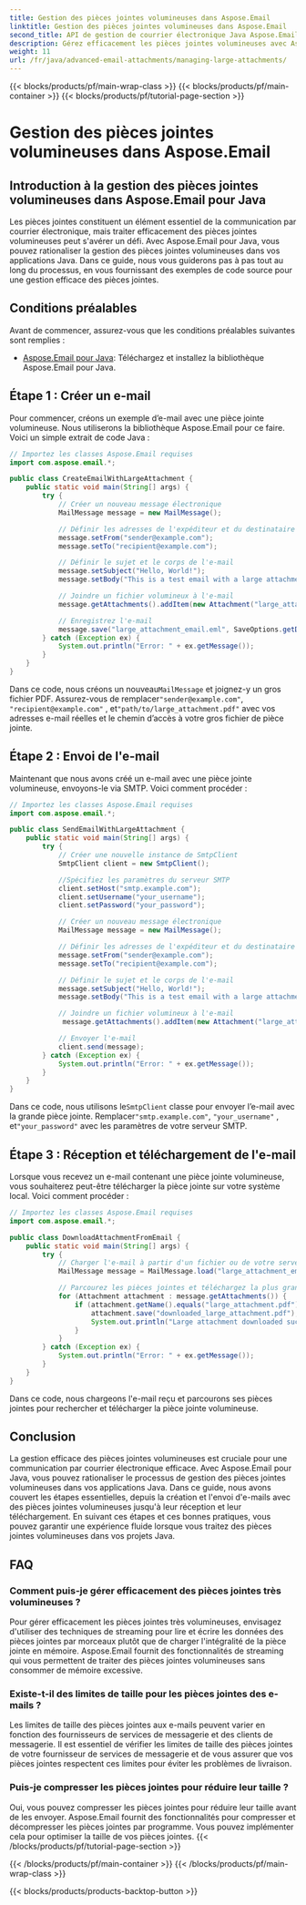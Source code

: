 ```yaml
---
title: Gestion des pièces jointes volumineuses dans Aspose.Email
linktitle: Gestion des pièces jointes volumineuses dans Aspose.Email
second_title: API de gestion de courrier électronique Java Aspose.Email
description: Gérez efficacement les pièces jointes volumineuses avec Aspose.Email pour Java. Guide étape par étape et code source pour une gestion rationalisée des pièces jointes dans les applications Java.
weight: 11
url: /fr/java/advanced-email-attachments/managing-large-attachments/
---
```


{{< blocks/products/pf/main-wrap-class >}}
{{< blocks/products/pf/main-container >}}
{{< blocks/products/pf/tutorial-page-section >}}

# Gestion des pièces jointes volumineuses dans Aspose.Email


## Introduction à la gestion des pièces jointes volumineuses dans Aspose.Email pour Java

Les pièces jointes constituent un élément essentiel de la communication par courrier électronique, mais traiter efficacement des pièces jointes volumineuses peut s'avérer un défi. Avec Aspose.Email pour Java, vous pouvez rationaliser la gestion des pièces jointes volumineuses dans vos applications Java. Dans ce guide, nous vous guiderons pas à pas tout au long du processus, en vous fournissant des exemples de code source pour une gestion efficace des pièces jointes.

## Conditions préalables

Avant de commencer, assurez-vous que les conditions préalables suivantes sont remplies :

- [Aspose.Email pour Java](https://releases.aspose.com/email/java/): Téléchargez et installez la bibliothèque Aspose.Email pour Java.

## Étape 1 : Créer un e-mail

Pour commencer, créons un exemple d’e-mail avec une pièce jointe volumineuse. Nous utiliserons la bibliothèque Aspose.Email pour ce faire. Voici un simple extrait de code Java :

```java
// Importez les classes Aspose.Email requises
import com.aspose.email.*;

public class CreateEmailWithLargeAttachment {
    public static void main(String[] args) {
        try {
            // Créer un nouveau message électronique
            MailMessage message = new MailMessage();

            // Définir les adresses de l'expéditeur et du destinataire
            message.setFrom("sender@example.com");
            message.setTo("recipient@example.com");

            // Définir le sujet et le corps de l'e-mail
            message.setSubject("Hello, World!");
            message.setBody("This is a test email with a large attachment.");

            // Joindre un fichier volumineux à l'e-mail
            message.getAttachments().addItem(new Attachment("large_attachment.pdf", "path/to/large_attachment.pdf"));

            // Enregistrez l'e-mail
            message.save("large_attachment_email.eml", SaveOptions.getDefaultEml());
        } catch (Exception ex) {
            System.out.println("Error: " + ex.getMessage());
        }
    }
}
```

 Dans ce code, nous créons un nouveau`MailMessage` et joignez-y un gros fichier PDF. Assurez-vous de remplacer`"sender@example.com"`, `"recipient@example.com"` , et`"path/to/large_attachment.pdf"` avec vos adresses e-mail réelles et le chemin d’accès à votre gros fichier de pièce jointe.

## Étape 2 : Envoi de l'e-mail

Maintenant que nous avons créé un e-mail avec une pièce jointe volumineuse, envoyons-le via SMTP. Voici comment procéder :

```java
// Importez les classes Aspose.Email requises
import com.aspose.email.*;

public class SendEmailWithLargeAttachment {
    public static void main(String[] args) {
        try {
            // Créer une nouvelle instance de SmtpClient
            SmtpClient client = new SmtpClient();

            //Spécifiez les paramètres du serveur SMTP
            client.setHost("smtp.example.com");
            client.setUsername("your_username");
            client.setPassword("your_password");

            // Créer un nouveau message électronique
            MailMessage message = new MailMessage();

            // Définir les adresses de l'expéditeur et du destinataire
            message.setFrom("sender@example.com");
            message.setTo("recipient@example.com");

            // Définir le sujet et le corps de l'e-mail
            message.setSubject("Hello, World!");
            message.setBody("This is a test email with a large attachment.");

            // Joindre un fichier volumineux à l'e-mail
             message.getAttachments().addItem(new Attachment("large_attachment.pdf", "path/to/large_attachment.pdf"));

            // Envoyer l'e-mail
            client.send(message);
        } catch (Exception ex) {
            System.out.println("Error: " + ex.getMessage());
        }
    }
}
```

 Dans ce code, nous utilisons le`SmtpClient` classe pour envoyer l’e-mail avec la grande pièce jointe. Remplacer`"smtp.example.com"`, `"your_username"` , et`"your_password"` avec les paramètres de votre serveur SMTP.

## Étape 3 : Réception et téléchargement de l'e-mail

Lorsque vous recevez un e-mail contenant une pièce jointe volumineuse, vous souhaiterez peut-être télécharger la pièce jointe sur votre système local. Voici comment procéder :

```java
// Importez les classes Aspose.Email requises
import com.aspose.email.*;

public class DownloadAttachmentFromEmail {
    public static void main(String[] args) {
        try {
            // Charger l'e-mail à partir d'un fichier ou de votre serveur de messagerie
            MailMessage message = MailMessage.load("large_attachment_email.eml");

            // Parcourez les pièces jointes et téléchargez la plus grande
            for (Attachment attachment : message.getAttachments()) {
                if (attachment.getName().equals("large_attachment.pdf")) {
                    attachment.save("downloaded_large_attachment.pdf");
                    System.out.println("Large attachment downloaded successfully.");
                }
            }
        } catch (Exception ex) {
            System.out.println("Error: " + ex.getMessage());
        }
    }
}
```

Dans ce code, nous chargeons l'e-mail reçu et parcourons ses pièces jointes pour rechercher et télécharger la pièce jointe volumineuse.

## Conclusion

La gestion efficace des pièces jointes volumineuses est cruciale pour une communication par courrier électronique efficace. Avec Aspose.Email pour Java, vous pouvez rationaliser le processus de gestion des pièces jointes volumineuses dans vos applications Java. Dans ce guide, nous avons couvert les étapes essentielles, depuis la création et l'envoi d'e-mails avec des pièces jointes volumineuses jusqu'à leur réception et leur téléchargement. En suivant ces étapes et ces bonnes pratiques, vous pouvez garantir une expérience fluide lorsque vous traitez des pièces jointes volumineuses dans vos projets Java.

## FAQ

### Comment puis-je gérer efficacement des pièces jointes très volumineuses ?

Pour gérer efficacement les pièces jointes très volumineuses, envisagez d'utiliser des techniques de streaming pour lire et écrire les données des pièces jointes par morceaux plutôt que de charger l'intégralité de la pièce jointe en mémoire. Aspose.Email fournit des fonctionnalités de streaming qui vous permettent de traiter des pièces jointes volumineuses sans consommer de mémoire excessive.

### Existe-t-il des limites de taille pour les pièces jointes des e-mails ?

Les limites de taille des pièces jointes aux e-mails peuvent varier en fonction des fournisseurs de services de messagerie et des clients de messagerie. Il est essentiel de vérifier les limites de taille des pièces jointes de votre fournisseur de services de messagerie et de vous assurer que vos pièces jointes respectent ces limites pour éviter les problèmes de livraison.

### Puis-je compresser les pièces jointes pour réduire leur taille ?

Oui, vous pouvez compresser les pièces jointes pour réduire leur taille avant de les envoyer. Aspose.Email fournit des fonctionnalités pour compresser et décompresser les pièces jointes par programme. Vous pouvez implémenter cela pour optimiser la taille de vos pièces jointes.
{{< /blocks/products/pf/tutorial-page-section >}}

{{< /blocks/products/pf/main-container >}}
{{< /blocks/products/pf/main-wrap-class >}}

{{< blocks/products/products-backtop-button >}}
